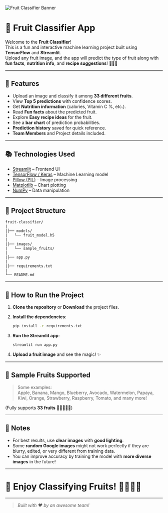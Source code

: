 ![Fruit Classifier Banner](https://images.unsplash.com/photo-1574226516831-e1dff420e8f8?auto=format&fit=crop&w=1350&q=80)

# 🍉 Fruit Classifier App

Welcome to the **Fruit Classifier**!  
This is a fun and interactive machine learning project built using **TensorFlow** and **Streamlit**.  
Upload any fruit image, and the app will predict the type of fruit along with **fun facts**, **nutrition info**, and **recipe suggestions**! 🍎🍌🍇

---

## 📸 Features

- Upload an image and classify it among **33 different fruits**.
- View **Top 5 predictions** with confidence scores.
- Get **Nutrition information** (calories, Vitamin C %, etc.).
- Read **Fun facts** about the predicted fruit.
- Explore **Easy recipe ideas** for the fruit.
- See a **bar chart** of prediction probabilities.
- **Prediction history** saved for quick reference.
- **Team Members** and Project details included.

---

## 📚 Technologies Used

- [Streamlit](https://streamlit.io/) – Frontend UI
- [TensorFlow / Keras](https://www.tensorflow.org/) – Machine Learning model
- [Pillow (PIL)](https://python-pillow.org/) – Image processing
- [Matplotlib](https://matplotlib.org/) – Chart plotting
- [NumPy](https://numpy.org/) – Data manipulation

---

## 🏧 Project Structure

```plaintext
fruit-classifier/
|
|├── models/
|   └── fruit_model.h5
|
|├── images/
|   └── sample_fruits/
|
|├── app.py
|
|├── requirements.txt
|
└── README.md
```

---

## 🚀 How to Run the Project

1. **Clone the repository** or **Download** the project files.

2. **Install the dependencies**:

   ```bash
   pip install -r requirements.txt
   ```

3. **Run the Streamlit app**:

   ```bash
   streamlit run app.py
   ```

4. **Upload a fruit image** and see the magic! ✨


---

## 📍 Sample Fruits Supported

> Some examples:  
> Apple, Banana, Mango, Blueberry, Avocado, Watermelon, Papaya, Kiwi, Orange, Strawberry, Raspberry, Tomato, and many more!

(Fully supports **33 fruits** 🍉🍒🍍🥝🍑)

---

## 📌 Notes

- For best results, use **clear images** with **good lighting**.
- Some **random Google images** might not work perfectly if they are blurry, edited, or very different from training data.
- You can improve accuracy by training the model with **more diverse images** in the future!

---

# 🏁 Enjoy Classifying Fruits! 🍓🍋🥭🍇

---

> _Built with ❤️ by an awesome team!_
